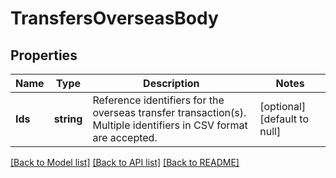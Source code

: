 # TransfersOverseasBody

## Properties
Name | Type | Description | Notes
------------ | ------------- | ------------- | -------------
**Ids** | **string** | Reference identifiers for the overseas transfer transaction(s). Multiple identifiers in CSV format are accepted. | [optional] [default to null]

[[Back to Model list]](../README.md#documentation-for-models) [[Back to API list]](../README.md#documentation-for-api-endpoints) [[Back to README]](../README.md)

